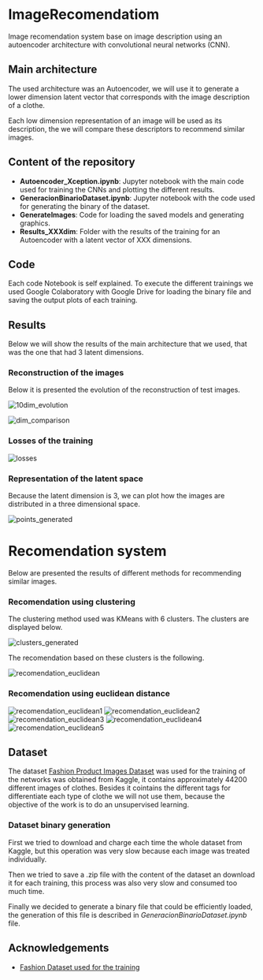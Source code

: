 
# ImageRecomendatiom
Image recomendation system base on image description using an autoencoder architecture with convolutional neural networks (CNN).



## Main architecture

The used architecture was an Autoencoder, we will use it to generate a lower dimension latent vector that corresponds with the image description of a clothe.

Each low dimension representation of an image will be used as its description, the we will compare these descriptors to recommend similar images.
## Content of the repository

- **Autoencoder_Xception.ipynb**: Jupyter notebook with the main code used for training the CNNs and plotting the different results.
- **GeneracionBinarioDataset.ipynb**: Jupyter notebook with the code used for generating the binary of the dataset.
- **GenerateImages**: Code for loading the saved models and generating graphics.
- **Results_XXXdim**: Folder with the results of the training for an Autoencoder with a latent vector of XXX dimensions.
## Code

Each code Notebook is self explained. To execute the different trainings we used Google Colaboratory with Google Drive for loading the binary file and saving the output plots of each training.
## Results

Below we will show the results of the main architecture that we used, that was the one that had 3 latent dimensions.

### Reconstruction of the images

Below it is presented the evolution of the reconstruction of test images.

![10dim_evolution](https://raw.githubusercontent.com/guillermoiglesiashernandez/ImageRecomendation/master/Imgs/10dim-Evolution.gif)

![dim_comparison](https://raw.githubusercontent.com/guillermoiglesiashernandez/ImageRecomendation/master/Imgs/Dimension-Comparison.png)

### Losses of the training

![losses](https://raw.githubusercontent.com/guillermoiglesiashernandez/ImageRecomendation/master/Imgs/losses.png)

### Representation of the latent space

Because the latent dimension is 3, we can plot how the images are distributed in a three dimensional space.

![points_generated](https://raw.githubusercontent.com/guillermoiglesiashernandez/ImageRecomendation/master/Imgs/PointsGenerated.png)

# Recomendation system

Below are presented the results of different methods for recommending similar images.

### Recomendation using clustering

The clustering method used was KMeans with 6 clusters. The clusters are displayed below.

![clusters_generated](https://raw.githubusercontent.com/guillermoiglesiashernandez/ImageRecomendation/master/Imgs/ClustersGenerated.png)

The recomendation based on these clusters is the following.

![recomendation_euclidean](https://raw.githubusercontent.com/guillermoiglesiashernandez/ImageRecomendation/master/Imgs/recomendation_clusters_results.png)

### Recomendation using euclidean distance

![recomendation_euclidean1](https://raw.githubusercontent.com/guillermoiglesiashernandez/ImageRecomendation/master/Imgs/nearest_5neighbors_results1.png)
![recomendation_euclidean2](https://raw.githubusercontent.com/guillermoiglesiashernandez/ImageRecomendation/master/Imgs/nearest_5neighbors_results2.png)
![recomendation_euclidean3](https://raw.githubusercontent.com/guillermoiglesiashernandez/ImageRecomendation/master/Imgs/nearest_5neighbors_results3.png)
![recomendation_euclidean4](https://raw.githubusercontent.com/guillermoiglesiashernandez/ImageRecomendation/master/Imgs/nearest_5neighbors_results4.png)
![recomendation_euclidean5](https://raw.githubusercontent.com/guillermoiglesiashernandez/ImageRecomendation/master/Imgs/nearest_5neighbors_results5.png)

## Dataset

The dataset [Fashion Product Images Dataset](https://www.kaggle.com/paramaggarwal/fashion-product-images-dataset) was used for the training of the networks was obtained from Kaggle, it contains approximately 44200 different images of clothes. Besides it cointains the different tags for differentiate each type of clothe we will not use them, because the objective of the work is to do an unsupervised learning.

### Dataset binary generation

First we tried to download and charge each time the whole dataset from Kaggle, but this operation was very slow because each image was treated individually.

Then we tried to save a .zip file with the content of the dataset an download it for each training, this process was also very slow and consumed too much time.

Finally we decided to generate a binary file that could be efficiently loaded, the generation of this file is described in _GeneracionBinarioDataset.ipynb_ file.
## Acknowledgements

 - [Fashion Dataset used for the training](https://www.kaggle.com/paramaggarwal/fashion-product-images-dataset)